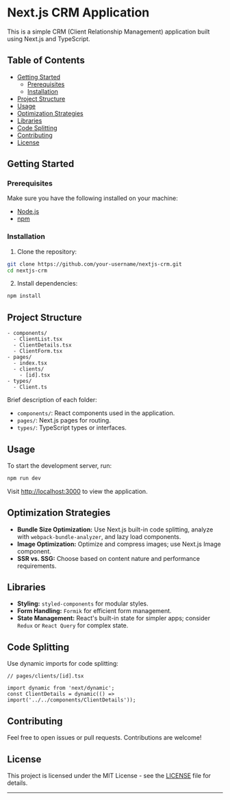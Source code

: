 
# Next.js CRM Application

This is a simple CRM (Client Relationship Management) application built using Next.js and TypeScript.

## Table of Contents

- [Getting Started](#getting-started)
  - [Prerequisites](#prerequisites)
  - [Installation](#installation)
- [Project Structure](#project-structure)
- [Usage](#usage)
- [Optimization Strategies](#optimization-strategies)
- [Libraries](#libraries)
- [Code Splitting](#code-splitting)
- [Contributing](#contributing)
- [License](#license)

## Getting Started

### Prerequisites

Make sure you have the following installed on your machine:

- [Node.js](https://nodejs.org/)
- [npm](https://www.npmjs.com/)

### Installation

1. Clone the repository:

```bash
git clone https://github.com/your-username/nextjs-crm.git
cd nextjs-crm
```

2. Install dependencies:

```bash
npm install
```

## Project Structure

```
- components/
  - ClientList.tsx
  - ClientDetails.tsx
  - ClientForm.tsx
- pages/
  - index.tsx
  - clients/
    - [id].tsx
- types/
  - Client.ts
```

Brief description of each folder:

- `components/`: React components used in the application.
- `pages/`: Next.js pages for routing.
- `types/`: TypeScript types or interfaces.

## Usage

To start the development server, run:

```bash
npm run dev
```

Visit [http://localhost:3000](http://localhost:3000) to view the application.

## Optimization Strategies

- **Bundle Size Optimization:** Use Next.js built-in code splitting, analyze with `webpack-bundle-analyzer`, and lazy load components.
- **Image Optimization:** Optimize and compress images; use Next.js Image component.
- **SSR vs. SSG:** Choose based on content nature and performance requirements.

## Libraries

- **Styling:** `styled-components` for modular styles.
- **Form Handling:** `Formik` for efficient form management.
- **State Management:** React's built-in state for simpler apps; consider `Redux` or `React Query` for complex state.

## Code Splitting

Use dynamic imports for code splitting:

```tsx
// pages/clients/[id].tsx

import dynamic from 'next/dynamic';
const ClientDetails = dynamic(() => import('../../components/ClientDetails'));
```

## Contributing

Feel free to open issues or pull requests. Contributions are welcome!

## License

This project is licensed under the MIT License - see the [LICENSE](LICENSE) file for details.

---
